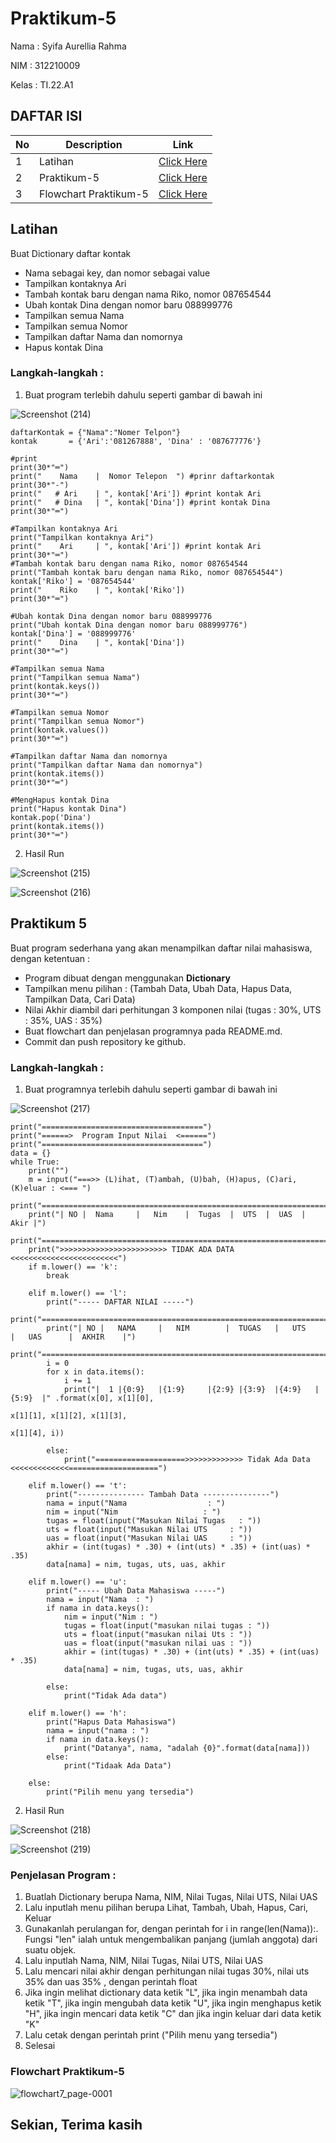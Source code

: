 # Praktikum-5

Nama : Syifa Aurellia Rahma

NIM : 312210009

Kelas : TI.22.A1

## DAFTAR ISI <br>
| No | Description | Link |
|-----|------|-----|
|1|Latihan|[Click Here](#latihan)|
|2|Praktikum-5|[Click Here](#praktikum-5)|
|3|Flowchart Praktikum-5|[Click Here](#flowchart-praktikum-5)|

## Latihan
Buat Dictionary daftar kontak
- Nama sebagai key, dan nomor sebagai value
- Tampilkan kontaknya Ari
- Tambah kontak baru dengan nama Riko, nomor 087654544
- Ubah kontak Dina dengan nomor baru 088999776
- Tampilkan semua Nama
- Tampilkan semua Nomor
- Tampilkan daftar Nama dan nomornya
- Hapus kontak Dina

### Langkah-langkah :
1. Buat program terlebih dahulu seperti gambar di bawah ini

![Screenshot (214)](https://user-images.githubusercontent.com/115867244/204136213-aa23be2d-0652-458d-b59d-0cd1d04bde5a.png)

    daftarKontak = {"Nama":"Nomer Telpon"}
    kontak       = {'Ari':'081267888', 'Dina' : '087677776'}

    #print
    print(30*"═")
    print("    Nama    |  Nomor Telepon  ") #prinr daftarkontak
    print(30*"-")
    print("   # Ari    | ", kontak['Ari']) #print kontak Ari
    print("   # Dina   | ", kontak['Dina']) #print kontak Dina
    print(30*"═")

    #Tampilkan kontaknya Ari
    print("Tampilkan kontaknya Ari")
    print("    Ari     | ", kontak['Ari']) #print kontak Ari
    print(30*"═")
    #Tambah kontak baru dengan nama Riko, nomor 087654544
    print("Tambah kontak baru dengan nama Riko, nomor 087654544")
    kontak['Riko'] = '087654544'
    print("    Riko    | ", kontak['Riko'])
    print(30*"═")

    #Ubah kontak Dina dengan nomor baru 088999776
    print("Ubah kontak Dina dengan nomor baru 088999776")
    kontak['Dina'] = '088999776'
    print("    Dina    | ", kontak['Dina'])
    print(30*"═")

    #Tampilkan semua Nama
    print("Tampilkan semua Nama")
    print(kontak.keys())
    print(30*"═")

    #Tampilkan semua Nomor
    print("Tampilkan semua Nomor")
    print(kontak.values())
    print(30*"═")

    #Tampilkan daftar Nama dan nomornya
    print("Tampilkan daftar Nama dan nomornya")
    print(kontak.items())
    print(30*"═")

    #MengHapus kontak Dina
    print("Hapus kontak Dina")
    kontak.pop('Dina')
    print(kontak.items())
    print(30*"═")
    
2. Hasil Run

![Screenshot (215)](https://user-images.githubusercontent.com/115867244/204136376-31daf9f5-eae7-49e6-b943-c7780d1dc106.png)

![Screenshot (216)](https://user-images.githubusercontent.com/115867244/204136385-0482a094-e5ff-40f4-94fc-277e28714d64.png)

## Praktikum 5
Buat program sederhana yang akan menampilkan daftar nilai mahasiswa, dengan ketentuan :
- Program dibuat dengan menggunakan **Dictionary**
- Tampilkan menu pilihan : (Tambah Data, Ubah Data, Hapus Data, Tampilkan Data, Cari Data)
- Nilai Akhir diambil dari perhitungan 3 komponen nilai (tugas : 30%, UTS : 35%, UAS : 35%)
- Buat flowchart dan penjelasan programnya pada README.md.
- Commit dan push repository ke github.

### Langkah-langkah :
1. Buat programnya terlebih dahulu seperti gambar di bawah ini

![Screenshot (217)](https://user-images.githubusercontent.com/115867244/204138112-82896320-aa27-46c1-bc42-e88745caac95.png)

    print("====================================")
    print("======>  Program Input Nilai  <======")
    print("====================================")
    data = {}
    while True:
        print("")
        m = input("===>> (L)ihat, (T)ambah, (U)bah, (H)apus, (C)ari, (K)eluar : <=== ")
        print("================================================================")
        print("| NO |  Nama     |   Nim    |  Tugas  |  UTS  |  UAS  |   Akir |")
        print("================================================================")
        print(">>>>>>>>>>>>>>>>>>>>>>>> TIDAK ADA DATA <<<<<<<<<<<<<<<<<<<<<<<<")
        if m.lower() == 'k':
            break

        elif m.lower() == 'l':
            print("----- DAFTAR NILAI -----")
            print("==================================================================================")
            print("| NO |   NAMA     |   NIM        |  TUGAS   |   UTS     |   UAS      |  AKHIR    |")
            print("==================================================================================")
            i = 0
            for x in data.items():
                i += 1
                print("|  1 |{0:9}   |{1:9}     |{2:9} |{3:9}  |{4:9}   |{5:9}  |" .format(x[0], x[1][0],
                                                                                           x[1][1], x[1][2], x[1][3],
                                                                                           x[1][4], i))

            else:
                print("====================>>>>>>>>>>>>> Tidak Ada Data <<<<<<<<<<<<<====================")

        elif m.lower() == 't':
            print("--------------- Tambah Data ---------------")
            nama = input("Nama                  : ")
            nim = input("Nim                   : ")
            tugas = float(input("Masukan Nilai Tugas   : "))
            uts = float(input("Masukan Nilai UTS     : "))
            uas = float(input("Masukan Nilai UAS     : "))
            akhir = (int(tugas) * .30) + (int(uts) * .35) + (int(uas) * .35)
            data[nama] = nim, tugas, uts, uas, akhir

        elif m.lower() == 'u':
            print("----- Ubah Data Mahasiswa -----")
            nama = input("Nama  : ")
            if nama in data.keys():
                nim = input("Nim : ")
                tugas = float(input("masukan nilai tugas : "))
                uts = float(input("masukan nilai Uts : "))
                uas = float(input("masukan nilai uas : "))
                akhir = (int(tugas) * .30) + (int(uts) * .35) + (int(uas) * .35)
                data[nama] = nim, tugas, uts, uas, akhir

            else:
                print("Tidak Ada data")

        elif m.lower() == 'h':
            print("Hapus Data Mahasiswa")
            nama = input("nama : ")
            if nama in data.keys():
                print("Datanya", nama, "adalah {0}".format(data[nama]))
            else:
                print("Tidaak Ada Data")

        else:
            print("Pilih menu yang tersedia")
            
2. Hasil Run 

![Screenshot (218)](https://user-images.githubusercontent.com/115867244/204138409-15951ea9-4379-4552-9759-dcafc1888323.png)

![Screenshot (219)](https://user-images.githubusercontent.com/115867244/204138424-ef87deff-66fb-4929-817a-87981e152b43.png)


### Penjelasan Program :
1. Buatlah Dictionary berupa Nama, NIM, Nilai Tugas, Nilai UTS, Nilai UAS
2. Lalu inputlah menu pilihan berupa Lihat, Tambah, Ubah, Hapus, Cari, Keluar
3. Gunakanlah perulangan for, dengan perintah for i in range(len(Nama)):. Fungsi "len" ialah untuk mengembalikan panjang (jumlah anggota) dari suatu objek.
4. Lalu inputlah Nama, NIM, Nilai Tugas, Nilai UTS, Nilai UAS
5. Lalu mencari nilai akhir dengan perhitungan nilai tugas 30%, nilai uts 35% dan uas 35% , dengan perintah float
6. Jika ingin melihat dictionary data ketik "L", jika ingin menambah data ketik "T", jika ingin mengubah data ketik "U", jika ingin menghapus ketik "H", jika ingin mencari data ketik "C" dan jika ingin keluar dari data ketik "K"
7. Lalu cetak dengan perintah print ("Pilih menu yang tersedia")
8. Selesai

### Flowchart Praktikum-5

![flowchart7_page-0001](https://user-images.githubusercontent.com/115867244/204285409-a9908a84-fa15-4d5e-8225-be7bf7afa66e.jpg)


## Sekian, Terima kasih
